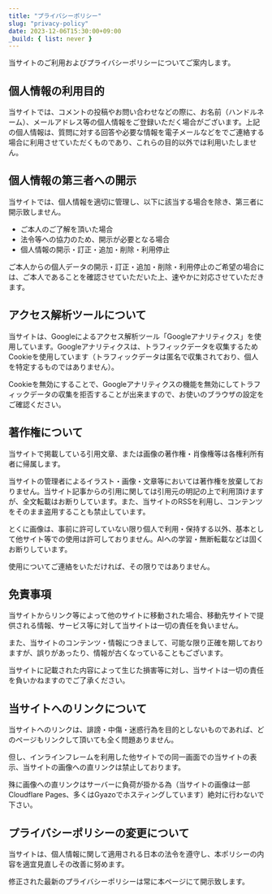 ```yaml
---
title: "プライバシーポリシー"
slug: "privacy-policy"
date: 2023-12-06T15:30:00+09:00
_build: { list: never }
---
```


当サイトのご利用およびプライバシーポリシーについてご案内します。

## 個人情報の利用目的

当サイトでは、コメントの投稿やお問い合わせなどの際に、お名前（ハンドルネーム）、メールアドレス等の個人情報をご登録いただく場合がございます。上記の個人情報は、質問に対する回答や必要な情報を電子メールなどをでご連絡する場合に利用させていただくものであり、これらの目的以外では利用いたしません。


## 個人情報の第三者への開示

当サイトでは、個人情報を適切に管理し、以下に該当する場合を除き、第三者に開示致しません。

- ご本人のご了解を頂いた場合
- 法令等への協力のため、開示が必要となる場合
- 個人情報の開示・訂正・追加・削除・利用停止

ご本人からの個人データの開示・訂正・追加・削除・利用停止のご希望の場合には、ご本人であることを確認させていただいた上、速やかに対応させていただきます。


## アクセス解析ツールについて
当サイトは、Googleによるアクセス解析ツール「Googleアナリティクス」を使用しています。Googleアナリティクスは、トラフィックデータを収集するためCookieを使用しています（トラフィックデータは匿名で収集されており、個人を特定するものではありません）。

Cookieを無効にすることで、Googleアナリティクスの機能を無効にしてトラフィックデータの収集を拒否することが出来ますので、お使いのブラウザの設定をご確認ください。

## 著作権について
当サイトで掲載している引用文章、または画像の著作権・肖像権等は各権利所有者に帰属します。

当サイトの管理者によるイラスト・画像・文章等においては著作権を放棄しておりません。当サイト記事からの引用に関しては引用元の明記の上で利用頂けますが、全文転載はお断りしています。また、当サイトのRSSを利用し、コンテンツをそのまま盗用することも禁止しています。

とくに画像は、事前に許可していない限り個人で利用・保持する以外、基本として他サイト等での使用は許可しておりません。AIへの学習・無断転載などは固くお断りしています。

使用についてご連絡をいただければ、その限りではありません。


## 免責事項
当サイトからリンク等によって他のサイトに移動された場合、移動先サイトで提供される情報、サービス等に対して当サイトは一切の責任を負いません。

また、当サイトのコンテンツ・情報につきまして、可能な限り正確を期しておりますが、誤りがあったり、情報が古くなっていることもございます。

当サイトに記載された内容によって生じた損害等に対し、当サイトは一切の責任を負いかねますのでご了承ください。


## 当サイトへのリンクについて
当サイトへのリンクは、誹謗・中傷・迷惑行為を目的としないものであれば、どのページもリンクして頂いても全く問題ありません。

但し、インラインフレームを利用した他サイトでの同一画面での当サイトの表示、当サイトの画像への直リンクは禁止しております。

殊に画像への直リンクはサーバーに負荷が掛かる為（当サイトの画像は一部Cloudflare Pages、多くはGyazoでホスティングしています）絶対に行わないで下さい。


## プライバシーポリシーの変更について
当サイトは、個人情報に関して適用される日本の法令を遵守し、本ポリシーの内容を適宜見直しその改善に努めます。

修正された最新のプライバシーポリシーは常に本ページにて開示致します。